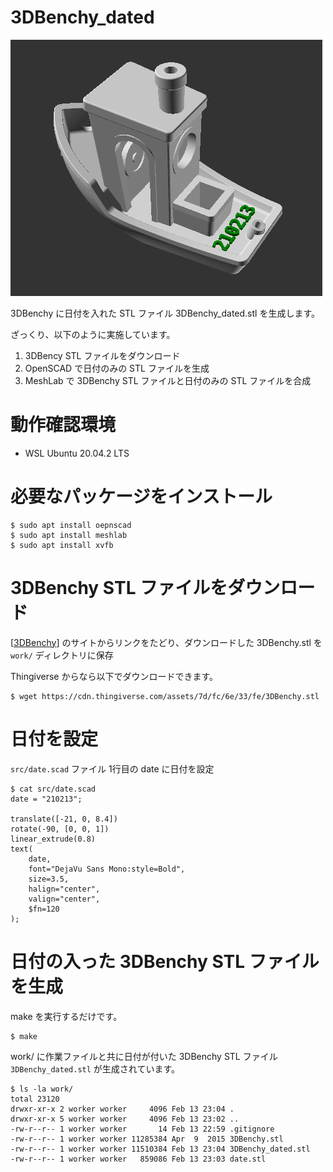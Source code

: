 # 3DBenchy_dated

![3DBenchy_dated](images/3DBenchy_dated.png)

3DBenchy に日付を入れた STL ファイル 3DBenchy_dated.stl を生成します。

ざっくり、以下のように実施しています。

1. 3DBency STL ファイルをダウンロード
1. OpenSCAD で日付のみの STL ファイルを生成
1. MeshLab で 3DBenchy STL ファイルと日付のみの STL ファイルを合成

# 動作確認環境

- WSL Ubuntu 20.04.2 LTS

# 必要なパッケージをインストール

```
$ sudo apt install oepnscad
$ sudo apt install meshlab
$ sudo apt install xvfb
```

# 3DBenchy STL ファイルをダウンロード

[[3DBenchy](http://www.3dbenchy.com/)] のサイトからリンクをたどり、ダウンロードした 3DBenchy.stl を `work/` ディレクトリに保存

Thingiverse からなら以下でダウンロードできます。

```
$ wget https://cdn.thingiverse.com/assets/7d/fc/6e/33/fe/3DBenchy.stl
```

# 日付を設定

`src/date.scad` ファイル 1行目の date に日付を設定

```
$ cat src/date.scad
date = "210213";

translate([-21, 0, 8.4])
rotate(-90, [0, 0, 1])
linear_extrude(0.8)
text(
    date,
    font="DejaVu Sans Mono:style=Bold",
    size=3.5,
    halign="center",
    valign="center",
    $fn=120
);
```

# 日付の入った 3DBenchy STL ファイルを生成

make を実行するだけです。

```
$ make
```

work/ に作業ファイルと共に日付が付いた 3DBenchy STL ファイル `3DBenchy_dated.stl` が生成されています。

```
$ ls -la work/
total 23120
drwxr-xr-x 2 worker worker     4096 Feb 13 23:04 .
drwxr-xr-x 5 worker worker     4096 Feb 13 23:02 ..
-rw-r--r-- 1 worker worker       14 Feb 13 22:59 .gitignore
-rw-r--r-- 1 worker worker 11285384 Apr  9  2015 3DBenchy.stl
-rw-r--r-- 1 worker worker 11510384 Feb 13 23:04 3DBenchy_dated.stl
-rw-r--r-- 1 worker worker   859086 Feb 13 23:03 date.stl
```
